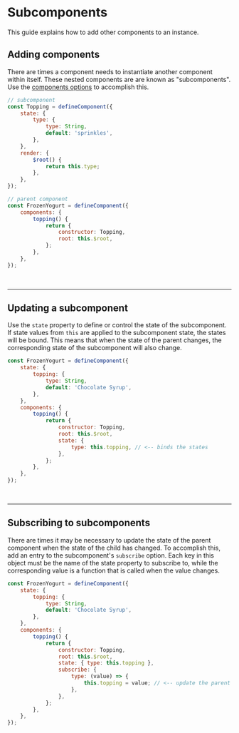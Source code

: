 # Subcomponents

This guide explains how to add other components to an instance.

## Adding components

There are times a component needs to instantiate another component within itself. These nested components are are known as "subcomponents". Use the [components options](../api/define-component.md#components) to accomplish this.

```js
// subcomponent
const Topping = defineComponent({
    state: {
        type: {
            type: String,
            default: 'sprinkles',
        },
    },
    render: {
        $root() {
            return this.type;
        },
    },
});

// parent component
const FrozenYogurt = defineComponent({
    components: {
        topping() {
            return {
                constructor: Topping,
                root: this.$root,
            };
        },
    },
});
```

<br />

---

## Updating a subcomponent

Use the `state` property to define or control the state of the subcomponent. If state values from `this` are applied to the subcomponent state, the states will be bound. This means that when the state of the parent changes, the corresponding state of the subcomponent will also change.

```js
const FrozenYogurt = defineComponent({
    state: {
        topping: {
            type: String,
            default: 'Chocolate Syrup',
        },
    },
    components: {
        topping() {
            return {
                constructor: Topping,
                root: this.$root,
                state: {
                    type: this.topping, // <-- binds the states
                },
            };
        },
    },
});
```

<br />

---

## Subscribing to subcomponents

There are times it may be necessary to update the state of the parent component when the state of the child has changed. To accomplish this, add an entry to the subcomponent's `subscribe` option. Each key in this object must be the name of the state property to subscribe to, while the corresponding value is a function that is called when the value changes.

```js
const FrozenYogurt = defineComponent({
    state: {
        topping: {
            type: String,
            default: 'Chocolate Syrup',
        },
    },
    components: {
        topping() {
            return {
                constructor: Topping,
                root: this.$root,
                state: { type: this.topping },
                subscribe: {
                    type: (value) => {
                        this.topping = value; // <-- update the parent
                    },
                },
            };
        },
    },
});
```
